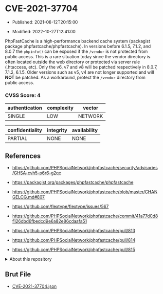 # CVE-2021-37704

- Published: 2021-08-12T20:15:00

- Modified: 2022-10-27T12:41:00

PhpFastCache is a high-performance backend cache system (packagist package phpfastcache/phpfastcache). In versions before 6.1.5, 7.1.2, and 8.0.7 the `phpinfo()` can be exposed if the `/vendor` is not protected from public access. This is a rare situation today since the vendor directory is often located outside the web directory or protected via server rule (.htaccess, etc). Only the v6, v7 and v8 will be patched respectively in 8.0.7, 7.1.2, 6.1.5. Older versions such as v5, v4 are not longer supported and will **NOT** be patched. As a workaround, protect the `/vendor` directory from public access.

### CVSS Score: **4**

| authentication | complexity | vector |
| --- | --- | --- |
| SINGLE | LOW | NETWORK |

| confidentiality | integrity | availability |
| --- | --- | --- |
| PARTIAL | NONE | NONE |

## References

* https://github.com/PHPSocialNetwork/phpfastcache/security/advisories/GHSA-cvh5-p6r6-g2qc

* https://packagist.org/packages/phpfastcache/phpfastcache

* https://github.com/PHPSocialNetwork/phpfastcache/blob/master/CHANGELOG.md#807

* https://github.com/flextype/flextype/issues/567

* https://github.com/PHPSocialNetwork/phpfastcache/commit/41a77d0d8f126dbd6fbedcd9e6a82e86cdaafa51

* https://github.com/PHPSocialNetwork/phpfastcache/pull/813

* https://github.com/PHPSocialNetwork/phpfastcache/pull/814

* https://github.com/PHPSocialNetwork/phpfastcache/pull/815

<details>
<summary>About this repository</summary> 

  This repository is part of the project [Live Hack CVE](https://github.com/Live-Hack-CVE). Main website can be found [www.live-hack.org](https://www.live-hack.org) 
  
  Made by [Sn0wAlice](https://github.com/Sn0wAlice) for the people that care about security and need to have a feed of the latest CVEs. Hope you enjoy it, don't forget to star the repo and follow me on [Twitter](https://twitter.com/Sn0wAlice) and [Github](https://github.com/Sn0wAlice). And that is my [personnal website](https://www.alice-snow.me/)

  - [Home Page](https://github.com/Live-Hack-CVE)
  - [Framework](https://github.com/Live-Hack-CVE/cve-framework)
  - [CVE database](https://github.com/Live-Hack-CVE/full_database)
  - [Changelog](https://github.com/Live-Hack-CVE/Changelog)
</details>

## Brut File

* [CVE-2021-37704.json](https://raw.githubusercontent.com/Live-Hack-CVE/full_database/main/cves/2021/CVE-2021-37704.json)

